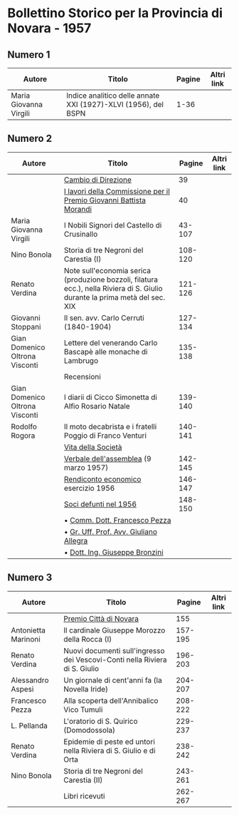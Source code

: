 # Bollettino Storico per la Provincia di Novara - 1957

## Numero 1

| Autore                 | Titolo                                                         | Pagine | Altri link |
|------------------------|----------------------------------------------------------------|--------|------------|
| Maria Giovanna Virgili | Indice analitico delle annate XXI (1927)-XLVI (1956), del BSPN | 1-36   |            |

## Numero 2

| Autore                         | Titolo                                                                                                                       | Pagine  | Altri link |
|--------------------------------|------------------------------------------------------------------------------------------------------------------------------|---------|------------|
|                                | [Cambio di Direzione](http://www.ssno.it/BSPNo/bspn_vita57.html#dir)                                                         | 39      |            |
|                                | [I lavori della Commissione per il Premio Giovanni Battista Morandi](http://www.ssno.it/BSPNo/bspn_vita57.html#mor)          | 40      |            |
| Maria Giovanna Virgili         | I Nobili Signori del Castello di Crusinallo                                                                                  | 43-107  |            |
| Nino Bonola                    | Storia di tre Negroni del Carestia (I)                                                                                       | 108-120 |            |
| Renato Verdina                 | Note sull'economia serica (produzione bozzoli, filatura ecc.), nella Riviera di S. Giulio durante la prima metà del sec. XIX | 121-126 |            |
| Giovanni Stoppani              | Il sen. avv. Carlo Cerruti (1840-1904)                                                                                       | 127-134 |            |
| Gian Domenico Oltrona Visconti | Lettere del venerando Carlo Bascapè alle monache di Lambrugo                                                                 | 135-138 |            |
|                                | Recensioni                                                                                                                   |         |            |
| Gian Domenico Oltrona Visconti | I diarii di Cicco Simonetta di Alfio Rosario Natale                                                                          | 139-140 |            |
| Rodolfo Rogora                 | Il moto decabrista e i fratelli Poggio di Franco Venturi                                                                     | 140-141 |            |
|                                | [Vita della Società](http://www.ssno.it/BSPNo/bspn_vita57.html#570)                                                          |         |            |
|                                | [Verbale dell'assemblea](http://www.ssno.it/BSPNo/bspn_vita57.html#571) (9 marzo 1957)                                       | 142-145 |            |
|                                | [Rendiconto economico](http://www.ssno.it/BSPNo/bspn_vita57.html#572) esercizio 1956                                         | 146-147 |            |
|                                | [Soci defunti nel 1956](http://www.ssno.it/BSPNo/bspn_vita57.html#573)                                                       | 148-150 |            |
|                                | • [Comm. Dott. Francesco Pezza](http://www.ssno.it/BSPNo/bspn_vita57.html#573-1)                                             |         |            |
|                                | • [Gr. Uff. Prof. Avv. Giuliano Allegra](http://www.ssno.it/BSPNo/bspn_vita57.html#573-2)                                    |         |            |
|                                | • [Dott. Ing. Giuseppe Bronzini](http://www.ssno.it/BSPNo/bspn_vita57.html#573-3)                                            |         |            |

## Numero 3

| Autore              | Titolo                                                                     | Pagine  | Altri link |
|---------------------|----------------------------------------------------------------------------|---------|------------|
|                     | [Premio Città di Novara](http://www.ssno.it/BSPNo/bspn_vita57.html#nov)    | 155     |            |
| Antonietta Marinoni | Il cardinale Giuseppe Morozzo della Rocca (I)                              | 157-195 |            |
| Renato Verdina      | Nuovi documenti sull'ingresso dei Vescovi-Conti nella Riviera di S. Giulio | 196-203 |            |
| Alessandro Aspesi   | Un giornale di cent'anni fa (la Novella Iride)                             | 204-207 |            |
| Francesco Pezza     | Alla scoperta dell'Annibalico Vico Tumuli                                  | 208-222 |            |
| L. Pellanda         | L'oratorio di S. Quirico (Domodossola)                                     | 229-237 |            |
| Renato Verdina      | Epidemie di peste ed untori nella Riviera di S. Giulio e di Orta           | 238-242 |            |
| Nino Bonola         | Storia di tre Negroni del Carestia (II)                                    | 243-261 |            |
|                     | Libri ricevuti                                                             | 262-267 |            |
